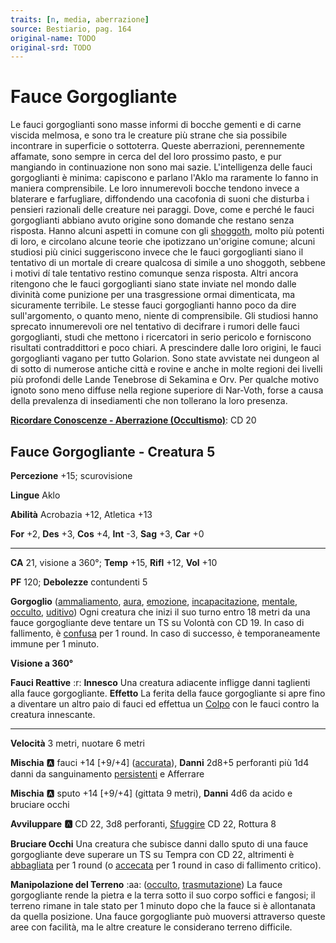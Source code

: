 ```yaml
---
traits: [n, media, aberrazione]
source: Bestiario, pag. 164
original-name: TODO
original-srd: TODO
---
```


# Fauce Gorgogliante

Le fauci gorgoglianti sono masse informi di bocche gementi e di carne viscida melmosa, e sono tra le creature più strane che sia possibile incontrare in superficie o sottoterra. Queste aberrazioni, perennemente affamate, sono sempre in cerca del del loro prossimo pasto, e pur mangiando in continuazione non sono mai sazie. L'intelligenza delle fauci gorgoglianti è minima: capiscono e parlano l'Aklo ma raramente lo fanno in maniera comprensibile. Le loro innumerevoli bocche tendono invece a blaterare e farfugliare, diffondendo una cacofonia di suoni che disturba i pensieri razionali delle creature nei paraggi. Dove, come e perché le fauci gorgoglianti abbiano avuto origine sono domande che restano senza risposta. Hanno alcuni aspetti in comune con gli [shoggoth](/creature/shoggoth), molto più potenti di loro, e circolano alcune teorie che ipotizzano un'origine comune; alcuni studiosi più cinici suggeriscono invece che le fauci gorgoglianti siano il tentativo di un mortale di creare qualcosa di simile a uno shoggoth, sebbene i motivi dí tale tentativo restino comunque senza risposta. Altri ancora ritengono che le fauci gorgoglianti siano state inviate nel mondo dalle divinità come punizione per una trasgressione ormai dimenticata, ma sicuramente terribile. Le stesse fauci gorgoglianti hanno poco da dire sull'argomento, o quanto meno, niente di comprensibile. Gli studiosi hanno sprecato innumerevoli ore nel tentativo di decifrare i rumori delle fauci gorgoglianti, studi che mettono i ricercatori in serio pericolo e forniscono risultati contraddittori e poco chiari. A prescindere dalle loro origini, le fauci gorgoglianti vagano per tutto Golarion. Sono state avvistate nei dungeon al di sotto di numerose antiche città e rovine e anche in molte regioni dei livelli più profondi delle Lande Tenebrose di Sekamina e Orv. Per qualche motivo ignoto sono meno diffuse nella regione superiore di Nar-Voth, forse a causa della prevalenza di insediamenti che non tollerano la loro presenza.

**[Ricordare Conoscenze - Aberrazione (Occultismo)](/azioni/ricordare-conoscenze)**: CD 20

## Fauce Gorgogliante - Creatura 5

**Percezione** +15; scurovisione

**Lingue** Aklo

**Abilità** Acrobazia +12, Atletica +13

**For** +2, **Des** +3, **Cos** +4, **Int** -3, **Sag** +3, **Car** +0

***

**CA** 21, visione a 360°; **Temp** +15, **Rifl** +12, **Vol** +10

**PF** 120; **Debolezze** contundenti 5

**Gorgoglio** ([ammaliamento](/tratti/ammaliamento), [aura](/tratti/aura), [emozione](/tratti/emozione), [incapacitazione](/tratti/incapacitazione), [mentale](/tratti/mentale), [occulto](/tratti/occulto), [uditivo](/tratti/uditivo)) Ogni creatura che inizi il suo turno entro 18 metri da una fauce gorgogliante deve tentare un TS su Volontà con CD 19. In caso di fallimento, è [confusa](/condizioni/confuso) per 1 round. In caso di successo, è temporaneamente immune per 1 minuto.

**Visione a 360°**

**Fauci Reattive** :r: **Innesco** Una creatura adiacente infligge danni taglienti alla fauce gorgogliante. **Effetto** La ferita della fauce gorgogliante si apre fino a diventare un altro paio di fauci ed effettua un [Colpo](/azioni/colpire) con le fauci contro la creatura innescante.

***

**Velocità** 3 metri, nuotare 6 metri

**Mischia** :a:  fauci +14 \[+9/+4] ([accurata](/tratti/accurata)), **Danni** 2d8+5 perforanti più 1d4 danni da sanguinamento [persistenti](/condizioni/danno-persistente) e Afferrare

**Mischia** :a: sputo +14 \[+9/+4] (gittata 9 metri), **Danni** 4d6 da acido e bruciare occhi

**Avviluppare** **:a:** CD 22, 3d8 perforanti, [Sfuggire](/azioni/sfuggire) CD 22, Rottura 8

**Bruciare Occhi** Una creatura che subisce danni dallo sputo di una fauce gorgogliante deve superare un TS su Tempra con CD 22, altrimenti è [abbagliata](/condizioni/abbagliato) per 1 round (o [accecata](/condizioni/accecato) per 1 round in caso di fallimento critico).

**Manipolazione del Terreno** :aa:  ([occulto](/tratti/occulto), [trasmutazione](/tratti/trasmutazione)) La fauce gorgogliante rende la pietra e la terra sotto il suo corpo soffici e fangosi; il terreno rimane in tale stato per 1 minuto dopo che la fauce si è allontanata da quella posizione. Una fauce gorgogliante può muoversi attraverso queste aree con facilità, ma le altre creature le considerano terreno difficile.
